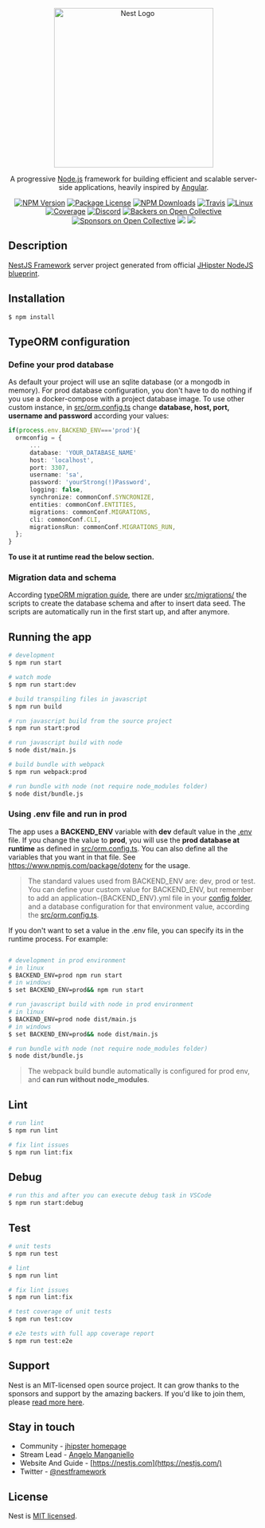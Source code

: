 <p align="center">
  <a href="http://nestjs.com/" target="blank"><img src="https://nestjs.com/img/logo_text.svg" width="320" alt="Nest Logo" /></a>
</p>

[travis-image]: https://api.travis-ci.org/nestjs/nest.svg?branch=master
[travis-url]: https://travis-ci.org/nestjs/nest
[linux-image]: https://img.shields.io/travis/nestjs/nest/master.svg?label=linux
[linux-url]: https://travis-ci.org/nestjs/nest

  <p align="center">A progressive <a href="http://nodejs.org" target="blank">Node.js</a> framework for building efficient and scalable server-side applications, heavily inspired by <a href="https://angular.io" target="blank">Angular</a>.</p>
    <p align="center">
        <a href="https://www.npmjs.com/~nestjscore"><img src="https://img.shields.io/npm/v/@nestjs/core.svg" alt="NPM Version" /></a>
        <a href="https://www.npmjs.com/~nestjscore"><img src="https://img.shields.io/npm/l/@nestjs/core.svg" alt="Package License" /></a>
        <a href="https://www.npmjs.com/~nestjscore"><img src="https://img.shields.io/npm/dm/@nestjs/core.svg" alt="NPM Downloads" /></a>
        <a href="https://travis-ci.org/nestjs/nest"><img src="https://api.travis-ci.org/nestjs/nest.svg?branch=master" alt="Travis" /></a>
        <a href="https://travis-ci.org/nestjs/nest"><img src="https://img.shields.io/travis/nestjs/nest/master.svg?label=linux" alt="Linux" /></a>
        <a href="https://coveralls.io/github/nestjs/nest?branch=master"><img src="https://coveralls.io/repos/github/nestjs/nest/badge.svg?branch=master#5" alt="Coverage" /></a>
        <a href="https://discord.gg/G7Qnnhy" target="_blank"><img src="https://img.shields.io/badge/discord-online-brightgreen.svg" alt="Discord"/></a>
        <a href="https://opencollective.com/nest#backer"><img src="https://opencollective.com/nest/backers/badge.svg" alt="Backers on Open Collective" /></a>
        <a href="https://opencollective.com/nest#sponsor"><img src="https://opencollective.com/nest/sponsors/badge.svg" alt="Sponsors on Open Collective" /></a>
          <a href="https://paypal.me/kamilmysliwiec"><img src="https://img.shields.io/badge/Donate-PayPal-dc3d53.svg"/></a>
          <a href="https://twitter.com/nestframework"><img src="https://img.shields.io/twitter/follow/nestframework.svg?style=social&label=Follow"></a>
        </p>
          <!--[![Backers on Open Collective](https://opencollective.com/nest/backers/badge.svg)](https://opencollective.com/nest#backer)
          [![Sponsors on Open Collective](https://opencollective.com/nest/sponsors/badge.svg)](https://opencollective.com/nest#sponsor)-->

## Description

[NestJS Framework](https://github.com/nestjs/nest) server project generated from official [JHipster NodeJS blueprint](https://github.com/jhipster/generator-jhipster-nodejs).

## Installation

```bash
$ npm install
```

## TypeORM configuration

### Define your prod database

As default your project will use an sqlite database (or a mongodb in memory).
For prod database configuration,
you don't have to do nothing if you use a docker-compose with a project database image.
To use other custom instance, in [src/orm.config.ts](src/orm.config.ts) change **database, host, port, username and password** according your values:

```ts
if(process.env.BACKEND_ENV==='prod'){
  ormconfig = {
      ...
      database: 'YOUR_DATABASE_NAME'
      host: 'localhost',
      port: 3307,
      username: 'sa',
      password: 'yourStrong(!)Password',
      logging: false,
      synchronize: commonConf.SYNCRONIZE,
      entities: commonConf.ENTITIES,
      migrations: commonConf.MIGRATIONS,
      cli: commonConf.CLI,
      migrationsRun: commonConf.MIGRATIONS_RUN,
  };
}

```

**To use it at runtime read the below section.**

### Migration data and schema

According [typeORM migration guide](https://github.com/typeorm/typeorm/blob/master/docs/migrations.md),
there are under [src/migrations/](src/migrations/) the scripts to create the database schema and after to insert data seed.
The scripts are automatically run in the first start up, and after anymore.

## Running the app

```bash
# development
$ npm run start

# watch mode
$ npm run start:dev

# build transpiling files in javascript
$ npm run build

# run javascript build from the source project
$ npm run start:prod

# run javascript build with node
$ node dist/main.js

# build bundle with webpack
$ npm run webpack:prod

# run bundle with node (not require node_modules folder)
$ node dist/bundle.js
```

### Using .env file and run in prod

The app uses a **BACKEND_ENV** variable with **dev** default value in the [.env](.env) file.
If you change the value to **prod**, you will use the **prod database at runtime** as defined in [src/orm.config.ts](src/orm.config.ts).
You can also define all the variables that you want in that file. See https://www.npmjs.com/package/dotenv for the usage.

> The standard values used from BACKEND_ENV are: dev, prod or test.
> You can define your custom value for BACKEND_ENV, but remember to add an application-{BACKEND_ENV}.yml file in your [config folder](src/config), and a database configuration for that environment value, according the [src/orm.config.ts](src/orm.config.ts).

If you don't want to set a value in the .env file, you can specify its in the runtime process.
For example:

```bash

# development in prod environment
# in linux
$ BACKEND_ENV=prod npm run start
# in windows
$ set BACKEND_ENV=prod&& npm run start

# run javascript build with node in prod environment
# in linux
$ BACKEND_ENV=prod node dist/main.js
# in windows
$ set BACKEND_ENV=prod&& node dist/main.js

# run bundle with node (not require node_modules folder)
$ node dist/bundle.js
```

> The webpack build bundle automatically is configured for prod env, and **can run without node_modules**.

## Lint

```bash
# run lint
$ npm run lint

# fix lint issues
$ npm run lint:fix

```

## Debug

```bash
# run this and after you can execute debug task in VSCode
$ npm run start:debug

```

## Test

```bash
# unit tests
$ npm run test

# lint
$ npm run lint

# fix lint issues
$ npm run lint:fix

# test coverage of unit tests
$ npm run test:cov

# e2e tests with full app coverage report
$ npm run test:e2e

```

## Support

Nest is an MIT-licensed open source project. It can grow thanks to the sponsors and support by the amazing backers. If you'd like to join them, please [read more here](https://docs.nestjs.com/support).

## Stay in touch

- Community - [jhipster homepage](https://www.jhipster.tech)
- Stream Lead - [Angelo Manganiello](https://github.com/amanganiello90)
- Website And Guide - [https://nestjs.com](https://nestjs.com/)
- Twitter - [@nestframework](https://twitter.com/nestframework)

## License

Nest is [MIT licensed](LICENSE).
